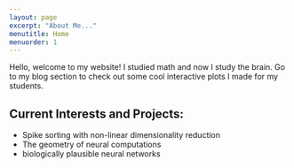 ```yaml
---
layout: page
excerpt: "About Me..."
menutitle: Home
menuorder: 1
---
```


Hello, welcome to my website! I studied math and now I study the brain. Go to my blog section to check out some cool interactive plots I made for my students.

## Current Interests and Projects:

- Spike sorting with non-linear dimensionality reduction
- The geometry of neural computations
- biologically plausible neural networks
